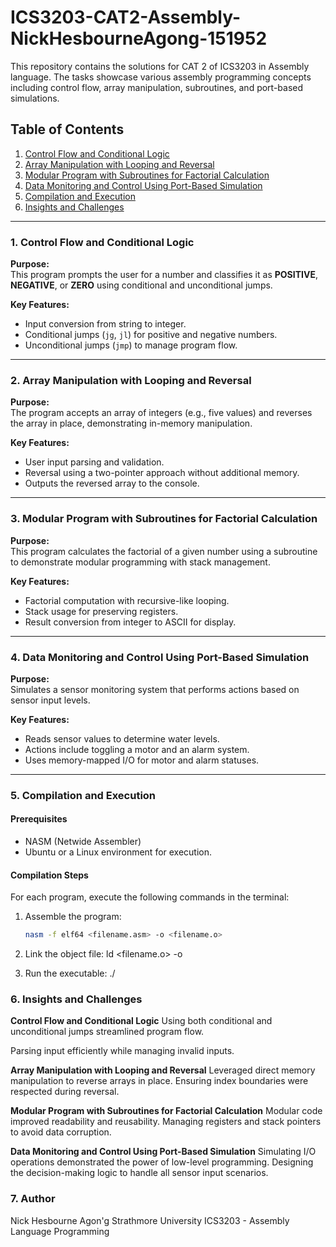 # ICS3203-CAT2-Assembly-NickHesbourneAgong-151952

This repository contains the solutions for CAT 2 of ICS3203 in Assembly language. The tasks showcase various assembly programming concepts including control flow, array manipulation, subroutines, and port-based simulations.

## Table of Contents
1. [Control Flow and Conditional Logic](#control-flow-and-conditional-logic)
2. [Array Manipulation with Looping and Reversal](#array-manipulation-with-looping-and-reversal)
3. [Modular Program with Subroutines for Factorial Calculation](#modular-program-with-subroutines-for-factorial-calculation)
4. [Data Monitoring and Control Using Port-Based Simulation](#data-monitoring-and-control-using-port-based-simulation)
5. [Compilation and Execution](#compilation-and-execution)
6. [Insights and Challenges](#insights-and-challenges)

---

### 1. Control Flow and Conditional Logic
**Purpose:**  
This program prompts the user for a number and classifies it as **POSITIVE**, **NEGATIVE**, or **ZERO** using conditional and unconditional jumps.

**Key Features:**
- Input conversion from string to integer.
- Conditional jumps (`jg`, `jl`) for positive and negative numbers.
- Unconditional jumps (`jmp`) to manage program flow.

---

### 2. Array Manipulation with Looping and Reversal
**Purpose:**  
The program accepts an array of integers (e.g., five values) and reverses the array in place, demonstrating in-memory manipulation.

**Key Features:**
- User input parsing and validation.
- Reversal using a two-pointer approach without additional memory.
- Outputs the reversed array to the console.

---

### 3. Modular Program with Subroutines for Factorial Calculation
**Purpose:**  
This program calculates the factorial of a given number using a subroutine to demonstrate modular programming with stack management.

**Key Features:**
- Factorial computation with recursive-like looping.
- Stack usage for preserving registers.
- Result conversion from integer to ASCII for display.

---

### 4. Data Monitoring and Control Using Port-Based Simulation
**Purpose:**  
Simulates a sensor monitoring system that performs actions based on sensor input levels.

**Key Features:**
- Reads sensor values to determine water levels.
- Actions include toggling a motor and an alarm system.
- Uses memory-mapped I/O for motor and alarm statuses.

---

### 5. Compilation and Execution

#### Prerequisites
- NASM (Netwide Assembler)
- Ubuntu or a Linux environment for execution.

#### Compilation Steps
For each program, execute the following commands in the terminal:

1. Assemble the program:
   ```bash
   nasm -f elf64 <filename.asm> -o <filename.o>

2. Link the object file:
   ld <filename.o> -o <output>

3. Run the executable:
   ./<output>



### 6. Insights and Challenges

**Control Flow and Conditional Logic**
 Using both conditional and unconditional jumps streamlined program flow.

 Parsing input efficiently while managing invalid inputs.

 **Array Manipulation with Looping and Reversal**
 Leveraged direct memory manipulation to reverse arrays in place.
 Ensuring index boundaries were respected during reversal.

 **Modular Program with Subroutines for Factorial Calculation**
 Modular code improved readability and reusability.
  Managing registers and stack pointers to avoid data corruption.

  **Data Monitoring and Control Using Port-Based Simulation**
  Simulating I/O operations demonstrated the power of low-level programming.
  Designing the decision-making logic to handle all sensor input scenarios.

  ### 7. Author
  Nick Hesbourne Agon'g
Strathmore University
ICS3203 - Assembly Language Programming